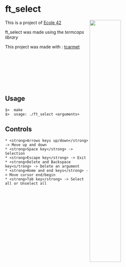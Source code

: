 # ft_select

<img align="right"  src="http://i.imgur.com/Vcrznvu.png" width="45%" />
This is a project of <a href="https://42.fr" target="_blank" >Ecole 42</a>

ft_select was made using the _termcaps_ _library_ 


This project was made with : <a href="https://github.com/tcarmet" target="_blank" >tcarmet</a>
<br /><br /><br /><br /><br /><br /><br /><br />
## Usage
	$>  make
	$>  usage: ./ft_select <arguments>

## Controls

	* <strong>Arrows keys up/down</strong> -> Move up and down
	* <strong>Space key</strong> -> Selection
	* <strong>Escape key</strong> -> Exit
	* <strong>Delete and Backspace key<s/trong> -> Delete an argument
	* <strong>Home and end keys</strong> -> Move cursor end/begin
	* <strong>Tab key</strong> -> Select all or Unselect all